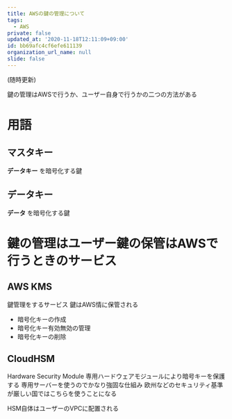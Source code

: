 ```yaml
---
title: AWSの鍵の管理について
tags:
  - AWS
private: false
updated_at: '2020-11-18T12:11:09+09:00'
id: bb69afc4cf6efe611139
organization_url_name: null
slide: false
---
```

(随時更新)

鍵の管理はAWSで行うか、ユーザー自身で行うかの二つの方法がある

# 用語
## マスタキー
**データキー** を暗号化する鍵

## データキー
**データ** を暗号化する鍵


# 鍵の管理はユーザー鍵の保管はAWSで行うときのサービス

## AWS KMS
鍵管理をするサービス
鍵はAWS情に保管される
* 暗号化キーの作成
* 暗号化キー有効無効の管理 
* 暗号化キーの削除

## CloudHSM
Hardware Security Module
専用ハードウェアモジュールにより暗号キーを保護する
専用サーバーを使うのでかなり強固な仕組み
欧州などのセキュリティ基準が厳しい国ではこちらを使うことになる

HSM自体はユーザーのVPCに配置される
